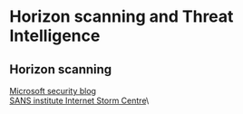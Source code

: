 # Horizon scanning and Threat Intelligence

## Horizon scanning

[Microsoft security blog](https://www.microsoft.com/security/blog/)\
[SANS institute Internet Storm Centre](https://isc.sans.edu/index.html)\
